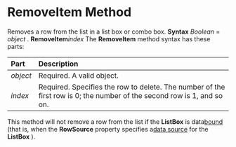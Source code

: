 
# RemoveItem Method



Removes a row from the list in a list box or combo box.
 **Syntax**
 _Boolean_ = _object_ . **RemoveItem**_index_
The  **RemoveItem** method syntax has these parts:


|**Part**|**Description**|
|:-----|:-----|
| _object_|Required. A valid object.|
| _index_|Required. Specifies the row to delete. The number of the first row is 0; the number of the second row is 1, and so on.|
This method will not remove a row from the list if the  **ListBox** is data[bound](7ce2c60f-29fb-96e2-2516-73c99a6e7cff.md) (that is, when the **RowSource** property specifies a[data source](7ce2c60f-29fb-96e2-2516-73c99a6e7cff.md) for the **ListBox** ).
